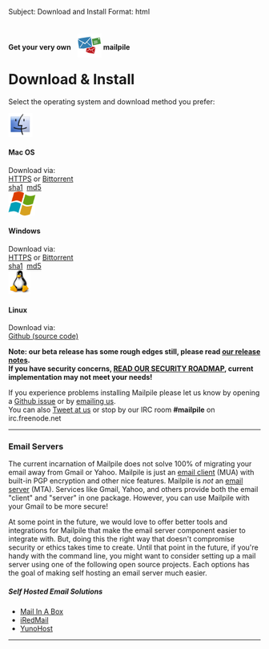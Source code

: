 Subject: Download and Install
Format: html

<h4 class="text-center half-bottom">Get your very own <img src="/img/icon-48x48.png" style="margin-left: 10px; position: relative; top:15px"> <strong>mail</strong>pile</h4>
<h1 class="text-center">Download & Install</h1>

<div class="row text-center">
  <p>Select the operating system and download method you prefer:</p>
</div>

<div class="row add-bottom">
  <div class="col-4 col-offset-2 text-center">
    <div id="download-mac" class="download-os">
      <a href="https://www.mailpile.is/files/releases/Mailpile-Installer-Beta.dmg"><img src="/img/os-mac.png" style="height:48px;"></a><br>
      <h4 class="half-bottom">Mac OS</h4>
      Download via:<br>
      <a href="https://www.mailpile.is/files/releases/Mailpile-Installer-Beta.dmg">HTTPS</a> or 
      <a href="https://www.mailpile.is/files/releases/Mailpile-Installer-Beta.dmg.torrent">Bittorrent</a><br>
      <span class="download-checksums"><a href="https://www.mailpile.is/files/releases/Mailpile-Installer-Beta.dmg.sha1">sha1</a> &nbsp;<a href="https://www.mailpile.is/files/releases/Mailpile-Installer-Beta.dmg.md5">md5</a></span>
    </div>
  </div>
  <div class="col-4 text-center">
    <div id="download-windows" class="download-os">
      <a href="https://www.mailpile.is/files/releases/Mailpile-Installer-Beta.exe"><img src="/img/os-windows.png" style="height:48px;"></a><br>
      <h4 class="half-bottom">Windows</h4>
      Download via:<br>
      <a href="https://www.mailpile.is/files/releases/Mailpile-Installer-Beta.exe">HTTPS</a> or 
      <a href="https://www.mailpile.is/files/releases/Mailpile-Installer-Beta.exe.torrent">Bittorrent</a><br>
      <span class="download-checksums"><a href="https://www.mailpile.is/files/releases/Mailpile-Installer-Beta.exe.sha1">sha1</a> &nbsp;<a href="https://www.mailpile.is/files/releases/Mailpile-Installer-Beta.exe.md5">md5</a></span>
    </div>
  </div>
  <div class="col-4 text-center">
    <div id="download-linux" class="download-os">
      <a href="https://github.com/pagekite/Mailpile/releases"><img src="/img/os-linux.png" style="height:48px;"></a><br>
      <h4 class="half-bottom">Linux</h4>
      Download via:<br>
      <a href="https://github.com/pagekite/Mailpile/wiki/Getting-started-on-linux" target="_blank">Github (source code)</a>
    </div>
  </div>
</div>

<div class="row half-top text-center">
  <p><strong>Note: our beta release has some rough edges still, please read <a href="https://github.com/pagekite/Mailpile/wiki/Release-Notes-201409-Beta" target="_blank">our release notes</a>.<br> If you have  security concerns, <a href="https://github.com/pagekite/Mailpile/wiki/Security-roadmap" target="_blank">READ OUR SECURITY ROADMAP</a>, current implementation may not meet your needs!</strong></p>
  <p>If you experience problems installing Mailpile please let us know by opening a <a href="https://github.com/pagekite/Mailpile/issues" target="_blank">Github issue</a> or by <a href="mailto:team@mailpile.is?subject=Beta Feedback">emailing us</a>.<br> You can also <a href="https://twitter.com/mailpileteam" target="_blank">Tweet at us</a> or stop by our IRC room <strong>#mailpile</strong> on irc.freenode.net</p>
</div>
<hr>

<div class="row">
  <div class="col-14 col-offset-1">
    <h3 class="text-center"><span class="icon-hosting"></span> Email Servers</h3>
    <p>The current incarnation of Mailpile does not solve 100% of migrating your email away from Gmail or Yahoo. Mailpile is just an <a href="https://en.wikipedia.org/wiki/Email_client" target="_blank">email client</a> (MUA) with built-in PGP encryption and other nice features. Mailpile is <em>not</em> an <a href="https://en.wikipedia.org/wiki/Message_transfer_agent" target="_blank">email server</a> (MTA). Services like Gmail, Yahoo, and others provide both the email "client" and "server" in one package. However, you can use Mailpile with your Gmail to be more secure!</p>
  </div>
</div>

<div class="row">
  <div class="col-10 col-offset-1">
    <p>At some point in the future, we would love to offer better tools and integrations for Mailpile that make the email server component easier to integrate with. But, doing this the right way that doesn't compromise security or ethics takes time to create. Until that point in the future, if you're handy with the command line, you might want to consider setting up a mail server using one of the following open source projects. Each options has the goal of making self hosting an email server much easier.</p>
  </div>
  <div class="col-4 text-center">
    <h5 class="half-top">Self Hosted Email Solutions</h5>
    <ul>
      <li><a href="https://mailinabox.email" target="_blank">Mail In A Box</a></li>
      <li><a href="http://www.iredmail.org" target="_blank">iRedMail</a></li>
      <li><a href="https://yunohost.org" target="_blank">YunoHost</a></li>
    </ul>
  </div>
</div>
<hr>

<!--
<div class="row">
  <h3 class="text-center"><span class="icon-graph"></span> Personal Clouds</h3>
  <div class="col-7 col-offset-1">
    <p>Personal clouds are an exciting new way to self host web applications (like Mailpile) that is gaining popularity. Personal clouds can be installed on a VPS or home computer. Currently, this approach is only viable for people with some technical knowledge.</p>
  </div>
  <div class="col-7">
    <p>One of the great things about personal clouds is that they are helping to <a href="http://redecentralize.org/" target="_blank">redecentralize</a> the internet, which is something we think is very important. Additionally, each of these platforms is fully open source and are rapidly improving all the time.</p>
  </div>
</div>
<div class="row">
  <div class="one-quarter text-center">
    <h4 class="half-bottom">ArkOS</h4>
    <a href="https://arkos.io" target="_blank">Learn more</a>
  </div>
  <div class="one-quarter text-center">
    <h4 class="half-bottom">CloudFleet</h4>
    <a href="https://cloudfleet.io" target="_blank">Learn more</a>
  </div>
  <div class="one-quarter text-center">
    <h4 class="half-bottom">Indie Box</h4>
    <a href="http://indieboxproject.org/blog/" target="_blank">Learn more</a>
  </div>
  <div class="one-quarter text-center">
    <h4 class="half-bottom">Sandstorm</h4>
    <a href="https://sandstorm.io" target="_blank">Learn more</a>
  </div>
</div>
<hr>
-->

<script>
$(document).ready(function() {

  if (navigator.appVersion.indexOf("Mac") != -1) {
    $('#download-mac').addClass('download-os-on');
  }
  else if (navigator.appVersion.indexOf("Win") != -1) { 
    $('#download-windows').addClass('download-os-on');
  }
  else if (navigator.appVersion.indexOf("X11") != -1) {
    $('#download-linux').addClass('download-os-on');
  }
  else if (navigator.appVersion.indexOf("Linux") != -1) {
    $('#download-linux').addClass('download-os-on');
  }

});
</script>
